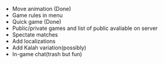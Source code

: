 - Move animation (Done)
- Game rules in menu
- Quick game (Done)
- Public/private games and list of public avaliable on server
- Spectate matches
- Add localizations
- Add Kalah variation(possibly)
- In-game chat(trash but fun)